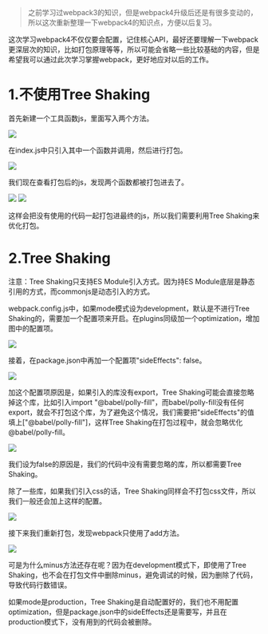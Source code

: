 >之前学习过webpack3的知识，但是webpack4升级后还是有很多变动的，所以这次重新整理一下webpack4的知识点，方便以后复习。

<p>这次学习webpack4不仅仅要会配置，记住核心API，最好还要理解一下webpack更深层次的知识，比如打包原理等等，所以可能会省略一些比较基础的内容，但是希望我可以通过此次学习掌握webpack，更好地应对以后的工作。</p>

<h1>1.不使用Tree Shaking</h1>

<p>首先新建一个工具函数js，里面写入两个方法。</p>


![](https://user-gold-cdn.xitu.io/2019/5/5/16a880e045459d45?w=482&h=189&f=png&s=13267)


<p>在index.js中只引入其中一个函数并调用，然后进行打包。</p>


![](https://user-gold-cdn.xitu.io/2019/5/5/16a880e8d2d89154?w=482&h=189&f=png&s=13267)


<p>我们现在查看打包后的js，发现两个函数都被打包进去了。</p>


![](https://user-gold-cdn.xitu.io/2019/5/5/16a8868259e022b8?w=787&h=104&f=png&s=8954)
![](https://user-gold-cdn.xitu.io/2019/5/5/16a88103df7ace9e?w=1286&h=270&f=png&s=35370)


<p>这样会把没有使用的代码一起打包进最终的js，所以我们需要利用Tree Shaking来优化打包。</p>

<h1>2.Tree Shaking</h1>
<p>注意：Tree Shaking只支持ES Module引入方式。因为持ES Module底层是静态引用的方式，而commonjs是动态引入的方式。</p>
<p>webpack.config.js中，如果mode模式设为development，默认是不进行Tree Shaking的，需要加一个配置项来开启。在plugins同级加一个optimization，增加图中的配置项。</p>


![](https://user-gold-cdn.xitu.io/2019/5/5/16a8814817cc51b3?w=485&h=264&f=png&s=13726)


<p>接着，在package.json中再加一个配置项"sideEffects": false。</p>


![](https://user-gold-cdn.xitu.io/2019/5/5/16a8817542eab599?w=363&h=180&f=png&s=10110)


<p>加这个配置项原因是，如果引入的库没有export，Tree Shaking可能会直接忽略掉这个库，比如引入import "@babel/polly-fill"，而babel/polly-fill没有任何export，就会不打包这个库，为了避免这个情况，我们需要把"sideEffects"的值填上["@babel/polly-fill"]，这样Tree Shaking在打包过程中，就会忽略优化@babel/polly-fill。</p>


![](https://user-gold-cdn.xitu.io/2019/5/5/16a881a93e0220e1?w=450&h=131&f=png&s=9327)


<p>我们设为false的原因是，我们的代码中没有需要忽略的库，所以都需要Tree Shaking。</p>

<p>除了一些库，如果我们引入css的话，Tree Shaking同样会不打包css文件，所以我们一般还会加上这样的配置。</p>


![](https://user-gold-cdn.xitu.io/2019/5/5/16a885e96cc5b41c?w=291&h=145&f=png&s=5205)


<p>接下来我们重新打包，发现webpack只使用了add方法。</p>


![](https://user-gold-cdn.xitu.io/2019/5/5/16a8866c7d2f833a?w=773&h=115&f=png&s=10577)


<p>可是为什么minus方法还存在呢？因为在development模式下，即使用了Tree Shaking，也不会在打包文件中删除minus，避免调试的时候，因为删除了代码，导致代码行数错误。</p>


<p>如果mode是production，Tree Shaking是自动配置好的，我们也不用配置optimization，但是package.json中的sideEffects还是需要写，并且在production模式下，没有用到的代码会被删除。</p>